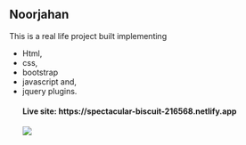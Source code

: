 <h2>Noorjahan</h2>
<p>This is a real life project built implementing <ul> <li>Html,</li> <li>css,</li> <li>bootstrap</li> <li>javascript and,</li> <li>jquery plugins.</li></p>

<h4>Live site: https://spectacular-biscuit-216568.netlify.app</h4>
<img src="https://i.ibb.co/nkC1xTG/Capture.png">
